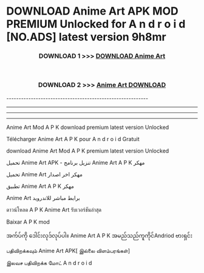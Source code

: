 # DOWNLOAD Anime Art  APK MOD PREMIUM Unlocked for A n d r o i d [NO.ADS] latest version 9h8mr 



<div align="center">

<h3>DOWNLOAD 1 >>> <a href="https://getmod2.web.app/?judul=Anime Art ">DOWNLOAD Anime Art </a></h3><br>

<h3>DOWNLOAD 2 >>> <a href="https://getmod2.web.app/?judul=Anime Art ">Anime Art  DOWNLOAD </a></h3>

</div>
----------------------------------------------------------

----------------------------------------------------------

----------------------------------------------------------

----------------------------------------------------------

Anime Art  Mod A P K download premium latest version Unlocked

Télécharger Anime Art  A P K pour A n d r o i d Gratuit

download Anime Art  Mod A P K premium latest version Unlocked

تحميل Anime Art  APK - تنزيل برنامج Anime Art  A P K مهكر

تحميل Anime Art  مهكر اخر اصدار

تطبيق Anime Art  A P K مهكر

Anime Art  برابط مباشر للاندرويد

ดาวน์โหลด A P K Anime Art  รับเวอร์ชันล่าสุด

Baixar A P K mod

အက်ပ်ကို ဒေါင်းလုဒ်လုပ်ပါ။ Anime Art  A P K အမည်သည်ကူကိုင်Andriod ဗားရှင်း

பதிவிறக்கவும் Anime Art  APK[ இல்லை விளம்பரங்கள்] 
 
இலவச பதிவிறக்க மோட் A n d r o i d




